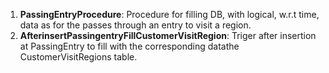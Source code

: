 1. **PassingEntryProcedure**: Procedure for filling DB, with logical, w.r.t time, data as for the passes through an entry to visit a region.
2. **AfterinsertPassingentryFillCustomerVisitRegion**: Triger after insertion at PassingEntry to fill with the corresponding datathe CustomerVisitRegions table.

